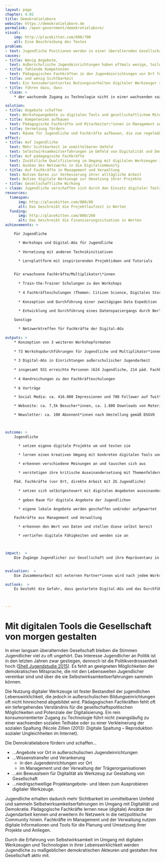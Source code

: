 ```yaml
---
layout: page
chapter: 4.02
title: Demokratielabore
website: https://demokratielabore.de
permalink: /open-government/demokratielabore/
visual:
    img: http://placekitten.com/600/700
    alt: Eine Beschreibung des Textes
problem:
- text: Jugendliche Positionen werden in einer überalternden Gesellschaft nicht ausreichend wahrgenommen, was zu Politikverdrossenheit führt.
causes:
- title: Wenig Angebote,
  text: Außerschulische Jugendeinrichtungen haben oftmals wenige, teilweise gar keine Angebote mit digital-politischem Schwerpunkt in ihrem Programm
- title: fehlende Kompetenzen
  text: Pädagogischen Fachkräften in den Jugendeinrichtungen vor Ort fehlt oft ein tiefergehendes Verständnis für die gesellschaftspolitischen Möglichkeiten und Potenziale der Digitalisierung. 
- title: und wenig Sichtbarkeit
  text: Ein konsumorientiertes Nutzungsverhalten digitaler Werkzeuger steht einem kreativ-schaffenden gegenüber und verhindert die eigene Wahrnehmung im digitalen wie analogen Raum durch andere
- title: führen dazu, dass
  claim: >
    * der wachsende Zugang zu Technologie nicht in einer wachsenden sozialen Teilhabe mündet.

solution:
- title: Angebote schaffen
  text: Workshopangebote zu digitalen Tools und gesellschaftlichem Miteinander in Jugendeinrichtungen schaffen und zu eigenen Projekten anregen
- title: Kompetenzen aufbauen
  text: Pädagogische Fachkräfte und Mitarbeiter\*innen in Management und Verwaltung zum Einsatz und zur Kontextualisierung digitaler Werkzeuge in ihrer täglichen Arbeit qualifizieren
- title: Vernetzung fördern
  text: Räume für Jugendliche und Fachkräfte aufbauen, die zum regelmäßig Austausch einalden und durch eine Unterstützungsstruktur getragen werden
effect:
- title: Auf Jugendliche
  text: Mehr Sichtbarkeit im unmittelbaren Umfeld
  text: Selbstwirksamkeitserfahrungen im Umfeld von Digitalität und Demokratie
- title: Auf pädagogische Fachkräfte
  text: Zusätzliche Qualifizierung im Umgang mit digitalen Werkzeugen in der Jugendarbeit
  text: Ausbau des Netzwerks in die Digitalcommunity
- title: Auf Fachkräfte in Management und Verwaltung
  text: Nutzen Daten zur Verbesserung ihrer alltägliche Arbeit
  text: Nutzen digitale Werkzeuge zur Umsetzung ihrer Projekte
- title: Gesellschaftliche Wirkung
- claim: Jugendliche verschaffen sich durch den Einsatz digitaler Tools Sichtbarkeit und gestalten ihre Gesellschaft aktiv mit.
resources:
  timespan:
      img: http://placekitten.com/800/80
      alt: Das beschreibt die Projektlaufzeit in Worten
  funding:
      img: http://placekitten.com/800/260
      alt: Das beschreibt die Finanzierungssituation in Worten
achievements: >

    Für Jugendliche

      * Workshops und Digital-AGs für Jugendliche 
      
      * Vernetzung mit anderen Technikinitiativen 
      
      * Lernplattform mit inspirierenden Projektideen und Tutorials  


    Für erwachsene Fachkräfte/Multiplikator\*innen
    
      * Train-the-Trainer Schulungen zu den Workshops
      
      * 4 Fachkräfteschulungen (Themen: Citizen Science, Digitales Storytelling, Offene Daten in der Jugendarbeit, Twitterdebatten analysieren)
      
      * Konzeption und Durchführung einer zweitägigen Data Expedition
      
      * Entwicklung und Durchführung eines Datenspaziergangs durch Berlin inkl. Web-App

    Sonstige 

      * Netzwerktreffen für Fachkräfte der Digital-AGs

outputs: >
    * Konzeption von 3 weiteren Workshopformaten
    
    * 73 Workshopdurchführungen für Jugendliche und Multiplikator*innen
    
    * 3 Digital-AGs in Einrichtungen außerschulischer Jugendarbeit 
    
    * insgesamt 931 erreichte Personen (624 Jugendliche, 214 päd. Fachkräfte, 93 Fachkräfte aus Management und Verwaltung)
    
    * 4 Handreichungen zu den Fachkräfteschulungen 
    
    * 6 Vorträge 

    * Social Media: ca. 416.000 Impressionen und 708 Follower auf Twitter, 481 Abonnent*innen auf Facebook

    * Webseite: ca. 7,5k Besucher*innen, ca. 1.800 Downloads von Materialien

    * Newsletter: ca. 100 Abonnent*innen nach Umstellung gemäß DSGVO



outcome: >
    Jugendliche

      * setzen eigene digitale Projekte um und testen sie

      * lernen einen kreativen Umgang mit konkreten digitalen Tools und Technik im Internet
      
      * erkennen verschiedene Meinungen an und tauschen sich aus

      * verstetigen ihre kritische Auseinandersetzung mit Themenfeldern (Peer-to-Peer!)

    Päd. Fachkräfte (vor Ort, direkte Arbeit mit ZG Jugendliche)
      
      * setzen sich selbstgesteuert mit digitalen Angeboten auseinander
      
      * geben Raum für digitale Angebote der Jugendlichen

      * eigene lokale Angebote werden geschaffen und/oder aufgewertet 

    Fachkräfte aus Management und Verwaltung

      * erkennen den Wert von Daten und stellen diese selbst bereit

      * vertiefen digitale Fähigkeiten und wenden sie an



impact:  >
    Die Zugänge Jugendlicher zur Gesellschaft und ihre Repräsentanz in ihr sind gleichermaßen gegeben. Die Jugendlichen haben eine kritische Haltung und digitale Mündigkeit erworben und setzen diese zur Gestaltung der Gesellschaft ein. Das digitale Ehrenamt wird gestärkt durch seine gesellschaftliche Anerkennung. 


evaluation:  >
    Die Zusammenarbeit mit externen Partner*innen wird nach jedem Workshops mittels Feedbackgesprächen evaluiert. In Strategietreffen zum Jahresbeginn wurden Meilensteine geplant und in regelmäßigen Abständen überprüft. Externe Expert\*innen wurden zur Schulung der Mitarbeiter\*innen hinzugezogen.

outlook:  >
    Es besteht die Gefahr, dass gestartete Digital-AGs und das Durchführen von Workshops in Jugendeinrichtungen durch Personalwechsel und personelle Ressourcen nicht nachhaltig weitergeführt werden können. Dem wird versucht, durch das Aufbereiten aller notwendigen Inhalte und Konzepte und durch das Bereitstellen der Lernmaterialien unter freier Lizenz entgegenzuwirken. Workshopkonzepte sind zur Nachnutzung mit detaillierten Erläuterungen aufbereitet und können personenunabhängig umgesetzt werden.



---
```



# Mit digitalen Tools die Gesellschaft von morgen gestalten

In einer langsam überalternden Gesellschaft bleiben die Stimmen Jugendlicher viel zu oft ungehört. Das Interesse Jugendlicher an Politik ist in den letzten Jahren zwar gestiegen, dennoch ist die Politikverdrossenheit hoch ([Shell Jugendstudie 2015](https://www.shell.de/ueber-uns/die-shell-jugendstudie.html)). Es fehlt an geeigneten Möglichkeiten der demokratischen Mitsprache, die mit den Lebenswelten Jugendlicher vereinbar sind und über die sie Selbstwirksamkeitserfahrungen sammeln können.

Die Nutzung digitaler Werkzeuge ist fester Bestandteil der jugendlichen Lebenswirklichkeit, die jedoch in außerschulischen Bildungseinrichtungen oft nicht hinreichend abgebildet wird. Pädagogischen Fachkräften fehlt oft ein tiefergehendes Verständnis für die gesellschaftspolitischen Möglichkeiten und Potenziale der Digitalisierung. Ein rein konsumorientierter Zugang zu Technologie führt nicht zwangsläufig zu einer wachsenden sozialen Teilhabe oder zu einer Verkleinerung der sozialen Spaltung (Nicole Zillien (2013): Digitale Spaltung – Reproduktion sozialer Ungleichheiten im Internet).

Die Demokratielabore fördern und schaffen...
* ...Angebote vor Ort in außerschulischen Jugendeinrichtungen 
* ...Wissenstransfer und Verankerung
  * in den Jugendeinrichtungen vor Ort
  * im Management und der Verwaltung der Trägerorganisationen
* ...ein Bewusstsein für Digitalität als Werkzeug zur Gestaltung von Gesellschaft
* ...niedrigschwellige Projektangebote- und Ideen zum Ausprobieren digitaler Werkzeuge.

Jugendliche erhalten dadurch mehr Sichtbarkeit im unmittelbaren Umfeld und sammeln Selbstwirksamkeitserfahrungen im Umgang mit Digitalität und Demokratie. Pädagogische Fachkräfte lernen neue (digitale) Ansätze der Jugendarbeit kennen und erweitern ihr Netzwerk in die netzpolitische Community hinein. Fachkräfte im Management und der Verwaltung nutzen digitale Informationen und Tools für die Planung und Umsetzung ihrer Projekte und Anliegen. 

Durch die Erfahrung von Selbstwirksamkeit im Umgang mit digitalen Werkzeugen und Technologien in ihrer Lebenswirklichkeit werden Jugendliche zu maßgeblichen demokratischen Akteuren und gestalten ihre Gesellschaft aktiv mit.

